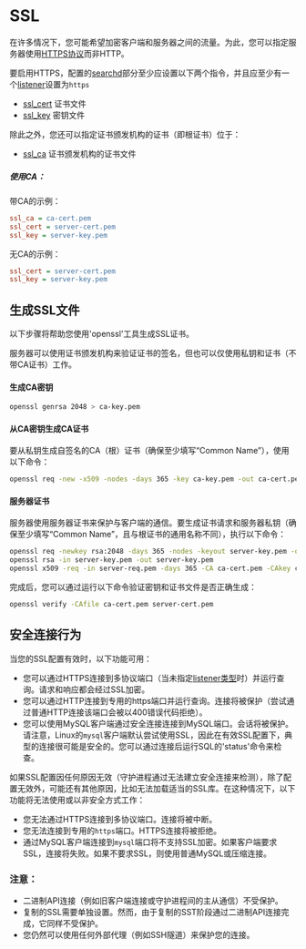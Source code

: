 # SSL

在许多情况下，您可能希望加密客户端和服务器之间的流量。为此，您可以指定服务器使用[HTTPS协议](../Server_settings/Searchd.md#listen)而非HTTP。

<!-- example CA 1 -->

要启用HTTPS，配置的[searchd](../Server_settings/Searchd.md)部分至少应设置以下两个指令，并且应至少有一个[listener](../Server_settings/Searchd.md#listen)设置为`https`

* [ssl_cert](../Server_settings/Searchd.md#ssl_cert) 证书文件
* [ssl_key](../Server_settings/Searchd.md#ssl_key) 密钥文件

除此之外，您还可以指定证书颁发机构的证书（即根证书）位于：

* [ssl_ca](../Server_settings/Searchd.md#ssl_ca) 证书颁发机构的证书文件


<!-- intro -->
##### 使用CA：

<!-- request with CA -->
带CA的示例：

```ini
ssl_ca = ca-cert.pem
ssl_cert = server-cert.pem
ssl_key = server-key.pem
```

<!-- request without CA -->
无CA的示例：

```ini
ssl_cert = server-cert.pem
ssl_key = server-key.pem
```
<!-- end -->

## 生成SSL文件

以下步骤将帮助您使用'openssl'工具生成SSL证书。

服务器可以使用证书颁发机构来验证证书的签名，但也可以仅使用私钥和证书（不带CA证书）工作。

#### 生成CA密钥

```bash
openssl genrsa 2048 > ca-key.pem
```

#### 从CA密钥生成CA证书

要从私钥生成自签名的CA（根）证书（确保至少填写“Common Name”），使用以下命令：

```bash
openssl req -new -x509 -nodes -days 365 -key ca-key.pem -out ca-cert.pem
```

#### 服务器证书

服务器使用服务器证书来保护与客户端的通信。要生成证书请求和服务器私钥（确保至少填写“Common Name”，且与根证书的通用名称不同），执行以下命令：

```bash
openssl req -newkey rsa:2048 -days 365 -nodes -keyout server-key.pem -out server-req.pem
openssl rsa -in server-key.pem -out server-key.pem
openssl x509 -req -in server-req.pem -days 365 -CA ca-cert.pem -CAkey ca-key.pem -set_serial 01 -out server-cert.pem
```

完成后，您可以通过运行以下命令验证密钥和证书文件是否正确生成：

```bash
openssl verify -CAfile ca-cert.pem server-cert.pem
```

## 安全连接行为

当您的SSL配置有效时，以下功能可用：

 * 您可以通过HTTPS连接到多协议端口（当未指定[listener类型](../Server_settings/Searchd.md#listen)时）并运行查询。请求和响应都会经过SSL加密。
 * 您可以通过HTTP连接到专用的https端口并运行查询。连接将被保护（尝试通过普通HTTP连接该端口会被以400错误代码拒绝）。
 * 您可以使用MySQL客户端通过安全连接连接到MySQL端口。会话将被保护。请注意，Linux的`mysql`客户端默认尝试使用SSL，因此在有效SSL配置下，典型的连接很可能是安全的。您可以通过连接后运行SQL的'status'命令来检查。

如果SSL配置因任何原因无效（守护进程通过无法建立安全连接来检测），除了配置无效外，可能还有其他原因，比如无法加载适当的SSL库。在这种情况下，以下功能将无法使用或以非安全方式工作：

* 您无法通过HTTPS连接到多协议端口。连接将被中断。
* 您无法连接到专用的`https`端口。HTTPS连接将被拒绝。
* 通过MySQL客户端连接到`mysql`端口将不支持SSL加密。如果客户端要求SSL，连接将失败。如果不要求SSL，则使用普通MySQL或压缩连接。

### 注意：

* 二进制API连接（例如旧客户端连接或守护进程间的主从通信）不受保护。
* 复制的SSL需要单独设置。然而，由于复制的SST阶段通过二进制API连接完成，它同样不受保护。
* 您仍然可以使用任何外部代理（例如SSH隧道）来保护您的连接。
<!-- proofread -->


